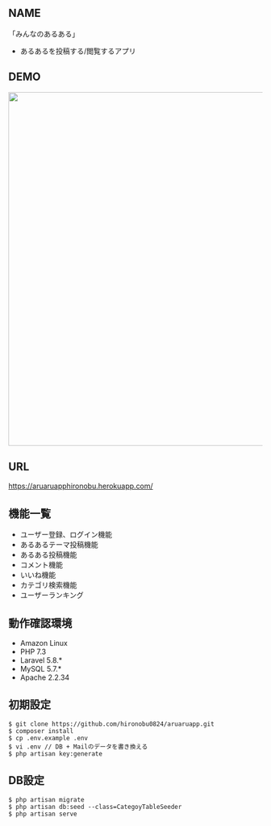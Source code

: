 ## NAME  
「みんなのあるある」
- あるあるを投稿する/閲覧するアプリ

## DEMO
<img src="https://raw.githubusercontent.com/wiki/hironobu0824/aruaruapp/gif/aruaru.gif" width="700">

## URL
https://aruaruapphironobu.herokuapp.com/

## 機能一覧
- ユーザー登録、ログイン機能
- あるあるテーマ投稿機能
- あるある投稿機能
- コメント機能
- いいね機能
- カテゴリ検索機能
- ユーザーランキング


## 動作確認環境
- Amazon Linux
- PHP 7.3
- Laravel 5.8.*
- MySQL 5.7.*
- Apache 2.2.34

## 初期設定
```
$ git clone https://github.com/hironobu0824/aruaruapp.git
$ composer install
$ cp .env.example .env
$ vi .env // DB + Mailのデータを書き換える
$ php artisan key:generate
```

## DB設定
```
$ php artisan migrate
$ php artisan db:seed --class=CategoyTableSeeder
$ php artisan serve
```
